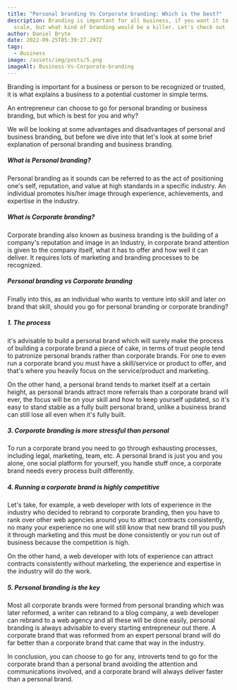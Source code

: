 ```yaml
---
title: "Personal branding Vs Corporate branding: Which is the best?"
description: Branding is important for all business, if you want it to really
  scale, but what kind of branding would be a killer. Let's check out
author: Daniel Bryte
date: 2022-09-25T05:39:27.297Z
tags:
  - Business
image: /assets/img/posts/5.png
imageAlt: Business-Vs-Corporate-branding
---
```

Branding is important for a business or person to be recognized or trusted, it is what explains a business to a potential customer in simple terms.

An entrepreneur can choose to go for personal branding or business branding, but which is best for you and why?

We will be looking at some advantages and disadvantages of personal and business branding, but before we dive into that let's look at some brief explanation of personal branding and business branding.

##### What is Personal branding?

Personal branding as it sounds can be referred to as the act of positioning one's self, reputation, and value at high standards in a specific industry. An individual promotes his/her image through experience, achievements, and expertise in the industry.

##### What is Corporate branding?

Corporate branding also known as business branding is the building of a company's reputation and image in an Industry, in corporate brand attention is given to the company itself, what it has to offer and how well it can deliver. It requires lots of marketing and branding processes to be recognized.

##### Personal branding vs Corporate branding

Finally into this, as an individual who wants to venture into skill and later on brand that skill, should you go for personal branding or corporate branding?

##### 1. The process


it's advisable to build a personal brand which will surely make the process of building a corporate brand a piece of cake, in terms of trust people tend to patronize personal brands rather than corporate brands. For one to even run a corporate brand you must have a skill/service or product to offer, and that's where you heavily focus on the service/product and marketing.  

On the other hand, a personal brand tends to market itself at a certain height, as personal brands attract more referrals than a corporate brand will ever, the focus will be on your skill and how to keep yourself updated, so it's easy to stand stable as a fully built personal brand, unlike a business brand can still lose all even when it's fully built.

##### 3. Corporate branding is more stressful than personal


To run a corporate brand you need to go through exhausting processes, including legal, marketing, team, etc. A personal brand is just you and you alone, one social platform for yourself, you handle stuff once, a corporate brand needs every process built differently.

##### 4. Running a corporate brand is highly competitive


Let's take, for example, a web developer with lots of experience in the industry who decided to rebrand to corporate branding, then you have to rank over other web agencies around you to attract contracts consistently, no many your experience no one will still know that new brand till you push it through marketing and this must be done consistently or you run out of business because the competition is high. 

On the other hand, a web developer with lots of experience can attract contracts consistently without marketing, the experience and expertise in the industry will do the work.

##### 5. Personal branding is the key


Most all corporate brands were formed from personal branding which was later reformed, a writer can rebrand to a blog company, a web developer can rebrand to a web agency and all these will be done easily, personal branding is always advisable to every starting entrepreneur out there. A corporate brand that was reformed from an expert personal brand will do far better than a corporate brand that came that way in the industry.

In conclusion, you can choose to go for any, introverts tend to go for the corporate brand than a personal brand avoiding the attention and communications involved, and a corporate brand will always deliver faster than a personal brand.
